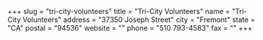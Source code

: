 +++
slug = "tri-city-volunteers"
title = "Tri-City Volunteers"
name = "Tri-City Volunteers"
address = "37350 Joseph Street"
city = "Fremont"
state = "CA"
postal = "94536"
website = ""
phone = "510 793-4583"
fax = ""
+++
